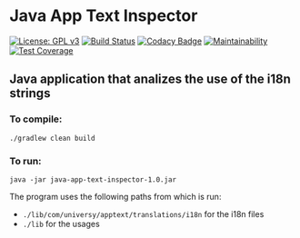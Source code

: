# Java App Text Inspector
[![License: GPL v3](https://img.shields.io/badge/License-GPLv3-blue.svg)](https://www.gnu.org/licenses/gpl-3.0)
[![Build Status](https://travis-ci.com/uvsy-flutter-mobile/java-app-text-inspector.svg?branch=master)](https://travis-ci.com/uvsy-flutter-mobile/java-app-text-inspector)
[![Codacy Badge](https://api.codacy.com/project/badge/Grade/9e48ab3913fc4179b015a3dcbbb37831)](https://app.codacy.com/app/info.universy/java-app-text-inspector?utm_source=github.com&utm_medium=referral&utm_content=uvsy-flutter-mobile/java-app-text-inspector&utm_campaign=Badge_Grade_Dashboard)
[![Maintainability](https://api.codeclimate.com/v1/badges/c4f8d07ecc0e8e4d759b/maintainability)](https://codeclimate.com/github/uvsy-flutter-mobile/java-app-config-file/maintainability)
[![Test Coverage](https://api.codeclimate.com/v1/badges/c4f8d07ecc0e8e4d759b/test_coverage)](https://codeclimate.com/github/uvsy-flutter-mobile/java-app-config-file/test_coverage)

## Java application that analizes the use of the i18n strings


### To compile:

`./gradlew clean build`

### To run: 

`java -jar java-app-text-inspector-1.0.jar` 

The program uses the following paths from which is run: 

- `./lib/com/universy/apptext/translations/i18n` for the i18n files
- `./lib` for the usages


